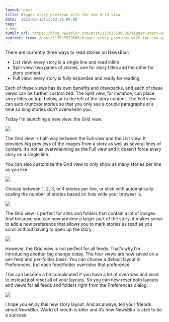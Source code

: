 ```yaml
---
layout: post
title: Bigger story previews with the new Grid view
date: '2015-03-13T11:03:38-04:00'
tags:
- web
tumblr_url: https://blog.newsblur.com/post/113525539506/bigger-story-previews-with-the-new-grid-view
redirect_from: /post/113525539506/bigger-story-previews-with-the-new-grid-view
---
```

There are currently three ways to read stories on NewsBlur:

- List view: every story is a single line and read inline
- Split view: two panes of stories, one for story titles and the other for story content
- Full view: every story is fully expanded and ready for reading

Each of these views has its own benefits and drawbacks, and each of these views can be further customized. The Split view, for instance, can place story titles on top, below, or to the left of the story content. The Full view can auto-truncate stories so that you only see a couple paragraphs at a time so long stories don’t overwhelm you.

Today I’m launching a new view: the Grid view.

![](http://static.newsblur.com.s3.amazonaws.com/blog/grid%201.png)

The Grid view is half-way between the Full view and the List view. It provides big previews of the images from a story as well as several lines of content. It’s not as overwhelming as the Full view and it doesn’t force every story on a single line.

You can also customize the Grid view to only show as many stories per line as you like.

![](http://static.newsblur.com.s3.amazonaws.com/blog/grid%202.png)

Choose between 1, 2, 3, or 4 stories per line, or stick with automatically scaling the number of stories based on how wide your browser is.

![](http://static.newsblur.com.s3.amazonaws.com/blog/grid%203.png)

The Grid view is perfect for sites and folders that contain a lot of images. And because you can now preview a larger part of the story, it makes sense to add a new preference that allows you to mark stories as read as you scroll without having to open up the story.

![](http://static.newsblur.com.s3.amazonaws.com/blog/grid%204.png)

However, the Grid view is not perfect for all feeds. That’s why I’m introducing another big change today. The four views are now saved on a per-feed and per-folder basis. You can choose a default layout in Preferences, but each feed/folder overrides that preference.

This can become a bit complicated if you have a lot of overrides and want to instead just reset all of your layouts. So you can now reset both layouts and views for all feeds and folders right from the Preferences dialog.

![](http://static.newsblur.com.s3.amazonaws.com/blog/grid%205.png)

I hope you enjoy this new story layout. And as always, tell your friends about NewsBlur. World of mouth is killer and it’s how NewsBlur is able to be a success.

